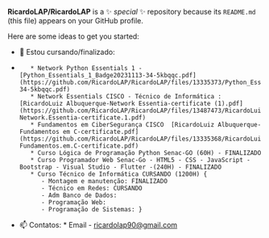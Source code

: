 **RicardoLAP/RicardoLAP**  is a ✨ _special_ ✨ repository because its `README.md` (this file) appears on your GitHub profile.

Here are some ideas to get you started:

- 🌱 Estou cursando/finalizado:
-        * Network Python Essentials 1 - [Python_Essentials_1_Badge20231113-34-5kbqqc.pdf](https://github.com/RicardoLAP/RicardoLAP/files/13335373/Python_Essentials_1_Badge20231113-34-5kbqqc.pdf)
         * Network Essentials CISCO - Técnico de Informática : [RicardoLuiz Albuquerque-Network Essentia-certificate (1).pdf](https://github.com/RicardoLAP/RicardoLAP/files/13487473/RicardoLuiz.Albuquerque-Network.Essentia-certificate.1.pdf)
         * Fundamentos em CiberSegurança CISCO  [RicardoLuiz Albuquerque-Fundamentos em C-certificate.pdf](https://github.com/RicardoLAP/RicardoLAP/files/13335368/RicardoLuiz.Albuquerque-Fundamentos.em.C-certificate.pdf)
         * Curso Lógica de Programação Python Senac-GO (60H) - FINALIZADO
         * Curso Programador Web Senac-Go - HTML5 - CSS - JavaScript - Bootstrap - Visual Studio - Flutter -(240H) - FINALIZADO
         * Curso Técnico de Informática CURSANDO (1200H) {
            - Montagem e manutenção: FINALIZADO
            - Técnico em Redes: CURSANDO
            - Adm Banco de Dados:
            - Programação Web:
            - Programação de Sistemas: }
- 📫 Contatos: 
         * Email - ricardolap90@gmail.com


